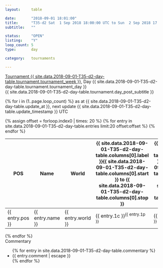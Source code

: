 ```yaml
---
layout: 	table

date: 		"2018-09-01 18:01:00"
title: 		"T35-d2 Sat  1 Sep 2018 18:00:00 UTC to Sun  2 Sep 2018 17:59:59 UTC"
subtitle: 	""

status:     "OPEN"
listing:    "Y"
loop_count: 5
type:       day

category: 	tournaments

---
```

<div class="table_header">
    <span class="table_title">
        <a href="{{ site.data.2018-09-01-T35-d2-day-table.tournament.week_results_table_url }}">
        Tournament {{ site.data.2018-09-01-T35-d2-day-table.tournament.tournament_week }}</a>, Day {{ site.data.2018-09-01-T35-d2-day-table.tournament.tournament_day }}
    </span><br>
    <span class="table_subtitle">
        {{ site.data.2018-09-01-T35-d2-day-table.tournament.day_post_subtitle }}
    </span>  
</div>

{% for i in (1..page.loop_count) %}
<span class="table_nextupdate">as at {{ site.data.2018-09-01-T35-d2-day-table.update_at }}, next update {{ site.data.2018-09-01-T35-d2-day-table.update_timestamp }} UTC</span> 
<table class="day_table">
  <colgroup>
    <col style="width:18px">
    <col style="width:55px">
    <col style="width:55px">
    <col style="width:12px">
    <col style="width:12px">
    <col style="width:12px">
    <col style="width:12px">
    <col style="width:12px">
    <col style="width:12px">
    <col style="width:12px">
    <col style="width:12px">
    <col style="width:12px">
    <col style="width:12px">
    <col style="width:12px">
    <col style="width:12px">
    <col style="width:12px">
    <col style="width:12px">
    <col style="width:12px">
    <col style="width:12px">
    <col style="width:12px">
    <col style="width:12px">
    <col style="width:12px">
    <col style="width:12px">
    <col style="width:12px">
    <col style="width:12px">
    <col style="width:12px">
    <col style="width:12px">
    <col style="width:18px">
  </colgroup>  
  <thead>
    <tr>
        <th>POS</th>
        <th class="AlignLeft">Name</th>
        <th class="AlignLeft">World</th>
        <th><a class="hideDisplay">{{ site.data.2018-09-01-T35-d2-day-table.columns[0].label }}<span class="showDisplayOnHover">{{ site.data.2018-09-01-T35-d2-day-table.columns[0].start }} to {{ site.data.2018-09-01-T35-d2-day-table.columns[0].stop }}</span></a></th>
        <th><a class="hideDisplay">{{ site.data.2018-09-01-T35-d2-day-table.columns[1].label }}<span class="showDisplayOnHover">{{ site.data.2018-09-01-T35-d2-day-table.columns[1].start }} to {{ site.data.2018-09-01-T35-d2-day-table.columns[1].stop }}</span></a></th>
        <th><a class="hideDisplay">{{ site.data.2018-09-01-T35-d2-day-table.columns[2].label }}<span class="showDisplayOnHover">{{ site.data.2018-09-01-T35-d2-day-table.columns[2].start }} to {{ site.data.2018-09-01-T35-d2-day-table.columns[2].stop }}</span></a></th>
        <th><a class="hideDisplay">{{ site.data.2018-09-01-T35-d2-day-table.columns[3].label }}<span class="showDisplayOnHover">{{ site.data.2018-09-01-T35-d2-day-table.columns[3].start }} to {{ site.data.2018-09-01-T35-d2-day-table.columns[3].stop }}</span></a></th>
        <th><a class="hideDisplay">{{ site.data.2018-09-01-T35-d2-day-table.columns[4].label }}<span class="showDisplayOnHover">{{ site.data.2018-09-01-T35-d2-day-table.columns[4].start }} to {{ site.data.2018-09-01-T35-d2-day-table.columns[4].stop }}</span></a></th>
        <th><a class="hideDisplay">{{ site.data.2018-09-01-T35-d2-day-table.columns[5].label }}<span class="showDisplayOnHover">{{ site.data.2018-09-01-T35-d2-day-table.columns[5].start }} to {{ site.data.2018-09-01-T35-d2-day-table.columns[5].stop }}</span></a></th>
        <th><a class="hideDisplay">{{ site.data.2018-09-01-T35-d2-day-table.columns[6].label }}<span class="showDisplayOnHover">{{ site.data.2018-09-01-T35-d2-day-table.columns[6].start }} to {{ site.data.2018-09-01-T35-d2-day-table.columns[6].stop }}</span></a></th>
        <th><a class="hideDisplay">{{ site.data.2018-09-01-T35-d2-day-table.columns[7].label }}<span class="showDisplayOnHover">{{ site.data.2018-09-01-T35-d2-day-table.columns[7].start }} to {{ site.data.2018-09-01-T35-d2-day-table.columns[7].stop }}</span></a></th>
        <th><a class="hideDisplay">{{ site.data.2018-09-01-T35-d2-day-table.columns[8].label }}<span class="showDisplayOnHover">{{ site.data.2018-09-01-T35-d2-day-table.columns[8].start }} to {{ site.data.2018-09-01-T35-d2-day-table.columns[8].stop }}</span></a></th>
        <th><a class="hideDisplay">{{ site.data.2018-09-01-T35-d2-day-table.columns[9].label }}<span class="showDisplayOnHover">{{ site.data.2018-09-01-T35-d2-day-table.columns[9].start }} to {{ site.data.2018-09-01-T35-d2-day-table.columns[9].stop }}</span></a></th>
        <th><a class="hideDisplay">{{ site.data.2018-09-01-T35-d2-day-table.columns[10].label }}<span class="showDisplayOnHover">{{ site.data.2018-09-01-T35-d2-day-table.columns[10].start }} to {{ site.data.2018-09-01-T35-d2-day-table.columns[10].stop }}</span></a></th>
        <th><a class="hideDisplay">{{ site.data.2018-09-01-T35-d2-day-table.columns[11].label }}<span class="showDisplayOnHover">{{ site.data.2018-09-01-T35-d2-day-table.columns[11].start }} to {{ site.data.2018-09-01-T35-d2-day-table.columns[11].stop }}</span></a></th>
        <th><a class="hideDisplay">{{ site.data.2018-09-01-T35-d2-day-table.columns[12].label }}<span class="showDisplayOnHover">{{ site.data.2018-09-01-T35-d2-day-table.columns[12].start }} to {{ site.data.2018-09-01-T35-d2-day-table.columns[12].stop }}</span></a></th>
        <th><a class="hideDisplay">{{ site.data.2018-09-01-T35-d2-day-table.columns[13].label }}<span class="showDisplayOnHover">{{ site.data.2018-09-01-T35-d2-day-table.columns[13].start }} to {{ site.data.2018-09-01-T35-d2-day-table.columns[13].stop }}</span></a></th>
        <th><a class="hideDisplay">{{ site.data.2018-09-01-T35-d2-day-table.columns[14].label }}<span class="showDisplayOnHover">{{ site.data.2018-09-01-T35-d2-day-table.columns[14].start }} to {{ site.data.2018-09-01-T35-d2-day-table.columns[14].stop }}</span></a></th>
        <th><a class="hideDisplay">{{ site.data.2018-09-01-T35-d2-day-table.columns[15].label }}<span class="showDisplayOnHover">{{ site.data.2018-09-01-T35-d2-day-table.columns[15].start }} to {{ site.data.2018-09-01-T35-d2-day-table.columns[15].stop }}</span></a></th>
        <th><a class="hideDisplay">{{ site.data.2018-09-01-T35-d2-day-table.columns[16].label }}<span class="showDisplayOnHover">{{ site.data.2018-09-01-T35-d2-day-table.columns[16].start }} to {{ site.data.2018-09-01-T35-d2-day-table.columns[16].stop }}</span></a></th>
        <th><a class="hideDisplay">{{ site.data.2018-09-01-T35-d2-day-table.columns[17].label }}<span class="showDisplayOnHover">{{ site.data.2018-09-01-T35-d2-day-table.columns[17].start }} to {{ site.data.2018-09-01-T35-d2-day-table.columns[17].stop }}</span></a></th>
        <th><a class="hideDisplay">{{ site.data.2018-09-01-T35-d2-day-table.columns[18].label }}<span class="showDisplayOnHover">{{ site.data.2018-09-01-T35-d2-day-table.columns[18].start }} to {{ site.data.2018-09-01-T35-d2-day-table.columns[18].stop }}</span></a></th>
        <th><a class="hideDisplay">{{ site.data.2018-09-01-T35-d2-day-table.columns[19].label }}<span class="showDisplayOnHover">{{ site.data.2018-09-01-T35-d2-day-table.columns[19].start }} to {{ site.data.2018-09-01-T35-d2-day-table.columns[19].stop }}</span></a></th>
        <th><a class="hideDisplay">{{ site.data.2018-09-01-T35-d2-day-table.columns[20].label }}<span class="showDisplayOnHover">{{ site.data.2018-09-01-T35-d2-day-table.columns[20].start }} to {{ site.data.2018-09-01-T35-d2-day-table.columns[20].stop }}</span></a></th>
        <th><a class="hideDisplay">{{ site.data.2018-09-01-T35-d2-day-table.columns[21].label }}<span class="showDisplayOnHover">{{ site.data.2018-09-01-T35-d2-day-table.columns[21].start }} to {{ site.data.2018-09-01-T35-d2-day-table.columns[21].stop }}</span></a></th>
        <th><a class="hideDisplay">{{ site.data.2018-09-01-T35-d2-day-table.columns[22].label }}<span class="showDisplayOnHover">{{ site.data.2018-09-01-T35-d2-day-table.columns[22].start }} to {{ site.data.2018-09-01-T35-d2-day-table.columns[22].stop }}</span></a></th>
        <th><a class="hideDisplay">{{ site.data.2018-09-01-T35-d2-day-table.columns[23].label }}<span class="showDisplayOnHover">{{ site.data.2018-09-01-T35-d2-day-table.columns[23].start }} to {{ site.data.2018-09-01-T35-d2-day-table.columns[23].stop }}</span></a></th>
        <th>Total</th>
    </tr>
  </thead>
  {% assign offset = forloop.index0 | times: 20 %}
<tbody>
{% for entry in site.data.2018-09-01-T35-d2-day-table.entries limit:20 offset:offset %}
  <tr>
    <td class="pl{{ entry.pos }}">{{ entry.pos }}</td>
    <td class="AlignLeft">{{ entry.name }}</td>
    <td class="AlignLeft">{{ entry.world }}</td>
    <td class="pl{{ entry.1p }}">{{ entry.1c }}<sup>{{ entry.1p }}</sup></td>
    <td class="pl{{ entry.2p }}">{{ entry.2c }}<sup>{{ entry.2p }}</sup></td>
    <td class="pl{{ entry.3p }}">{{ entry.3c }}<sup>{{ entry.3p }}</sup></td>
    <td class="pl{{ entry.4p }}">{{ entry.4c }}<sup>{{ entry.4p }}</sup></td>
    <td class="pl{{ entry.5p }}">{{ entry.5c }}<sup>{{ entry.5p }}</sup></td>
    <td class="pl{{ entry.6p }}">{{ entry.6c }}<sup>{{ entry.6p }}</sup></td>
    <td class="pl{{ entry.7p }}">{{ entry.7c }}<sup>{{ entry.7p }}</sup></td>
    <td class="pl{{ entry.8p }}">{{ entry.8c }}<sup>{{ entry.8p }}</sup></td>
    <td class="pl{{ entry.9p }}">{{ entry.9c }}<sup>{{ entry.9p }}</sup></td>
    <td class="pl{{ entry.10p }}">{{ entry.10c }}<sup>{{ entry.10p }}</sup></td>
    <td class="pl{{ entry.11p }}">{{ entry.11c }}<sup>{{ entry.11p }}</sup></td>
    <td class="pl{{ entry.12p }}">{{ entry.12c }}<sup>{{ entry.12p }}</sup></td>
    <td class="pl{{ entry.13p }}">{{ entry.13c }}<sup>{{ entry.13p }}</sup></td>
    <td class="pl{{ entry.14p }}">{{ entry.14c }}<sup>{{ entry.14p }}</sup></td>
    <td class="pl{{ entry.15p }}">{{ entry.15c }}<sup>{{ entry.15p }}</sup></td>
    <td class="pl{{ entry.16p }}">{{ entry.16c }}<sup>{{ entry.16p }}</sup></td>
    <td class="pl{{ entry.17p }}">{{ entry.17c }}<sup>{{ entry.17p }}</sup></td>
    <td class="pl{{ entry.18p }}">{{ entry.18c }}<sup>{{ entry.18p }}</sup></td>
    <td class="pl{{ entry.19p }}">{{ entry.19c }}<sup>{{ entry.19p }}</sup></td>
    <td class="pl{{ entry.20p }}">{{ entry.20c }}<sup>{{ entry.20p }}</sup></td>
    <td class="pl{{ entry.21p }}">{{ entry.21c }}<sup>{{ entry.21p }}</sup></td>
    <td class="pl{{ entry.22p }}">{{ entry.22c }}<sup>{{ entry.22p }}</sup></td>
    <td class="pl{{ entry.23p }}">{{ entry.23c }}<sup>{{ entry.23p }}</sup></td>
    <td class="pl{{ entry.24p }}">{{ entry.24c }}<sup>{{ entry.24p }}</sup></td>
    <td>{{ entry.total }}</td>
  </tr>
{% endfor %}  
</tbody>
</table>
<div class="leaderboard"></div>
{% endfor %}

<div class="commentary">
  <span class="commentary_title">Commentary</span>
  <ul>
    {% for entry in site.data.2018-09-01-T35-d2-day-table.commentary %}
    <li class="commentary_list">{{ entry.comment | escape }}</li>
    {% endfor %}
  </ul>
</div>



